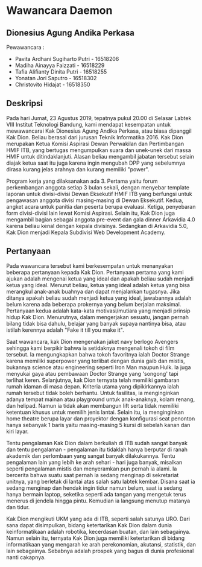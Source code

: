 # Wawancara Daemon

## Dionesius Agung Andika Perkasa

Pewawancara :

- Pavita Ardhani Sugiharto Putri - 16518206
- Madiha Ainayya Faizzati - 16518229
- Tafia Alifianty Dinita Putri - 16518255
- Yonatan Jori Saputro - 16518302
- Christovito Hidajat - 16518350

## Deskripsi
Pada hari Jumat, 23 Agustus 2019, tepatnya pukul 20.00 di Selasar Labtek VIII Institut Teknologi Bandung, kami mendapat kesempatan untuk mewawancarai Kak Dionesius Agung Andika Perkasa, atau biasa dipanggil Kak Dion. Beliau berasal dari jurusan Teknik Informatika 2016. Kak Dion merupakan Ketua Komisi Aspirasi Dewan Perwakilan dan Pertimbangan HMIF ITB, yang bertugas mengumpulkan suara dan unek-unek dari massa HMIF untuk ditindaklanjuti. Alasan beliau mengambil jabatan tersebut selain diajak ketua saat itu juga karena ingin mengubah DPP yang sebelumnya dirasa kurang jelas arahnya dan kurang memiliki "power". 

Program kerja yang dilaksanakan ada 3. Pertama yaitu forum perkembangan anggota setiap 3 bulan sekali, dengan menyebar template laporan untuk divisi-divisi Dewan Eksekutif HMIF ITB yang berfungsi untuk pengawasan anggota divisi masing-masing di Dewan Eksekutif. Kedua, angket acara untuk panitia dan peserta berupa evaluasi. Ketiga, penyebaran form divisi-divisi lain lewat Komisi Aspirasi.
Selain itu, Kak Dion juga mengambil bagian sebagai anggota pre-event dan gala dinner Arkavidia 4.0 karena beliau kenal dengan kepala divisinya. Sedangkan di Arkavidia 5.0, Kak Dion menjadi Kepala Subdivisi Web Development Academy.

## Pertanyaan
Pada wawancara tersebut kami berkesempatan untuk menanyakan beberapa pertanyaan kepada Kak Dion. Pertanyaan pertama yang kami ajukan adalah mengenai ketua yang ideal dan apakah beliau sudah menjadi ketua yang ideal. Menurut beliau, ketua yang ideal adalah ketua yang bisa merangkul anak-anak buahnya dan dapat menjalankan tugasnya. Jika ditanya apakah beliau sudah menjadi ketua yang ideal, jawabannya adalah belum karena ada beberapa prokernya yang belum berjalan maksimal. Pertanyaan kedua adalah kata-kata motivasi/mutiara yang menjadi prinsip hidup Kak Dion. Menurutnya, dalam mengerjakan sesuatu, jangan pernah bilang tidak bisa dahulu, belajar yang banyak supaya nantinya bisa, atau istilah kerennya adalah "Fake it till you make it".

Saat wawancara, kak Dion mengenakan jaket navy berlogo Avengers sehingga kami berpikir bahwa ia setidaknya mengenali tokoh di film tersebut. Ia mengungkapkan bahwa tokoh favoritnya ialah Doctor Strange karena memiliki superpower yang terlibat dengan dunia gaib dan mistis, bukannya science atau engineering seperti Iron Man maupun Hulk. Ia juga menyukai gaya atau pembawaan Doctor Strange yang 'songong' tapi terlihat keren. Selanjutnya, kak Dion ternyata telah memiliki gambaran rumah idaman di masa depan. Kriteria utama yang dipikirkannya ialah rumah tersebut tidak boleh berhantu. Untuk fasilitas, ia menginginkan adanya tempat mainan atau playground untuk anak-anaknya, kolam renang, dan helipad. Namun ia tidak akan membangun lift serta tidak memiliki ketentuan khusus untuk memilih jenis lantai. Selain itu, ia menginginkan home theatre berupa layar dan proyektor dengan konfigurasi seat penonton hanya sebanyak 1 baris yaitu masing-masing 5 kursi di sebelah kanan dan kiri layar.

Tentu pengalaman Kak Dion dalam berkuliah di ITB sudah sangat banyak dan tentu pengalaman - pengalaman itu tidaklah hanya berputar di ranah akademik dan perlombaan yang sangat banyak dilakukannya. Tentu pengalaman lain yang lebih ke arah sehari - hari juga banyak, misalkan seperti pengalaman mistis dan menyeramkan pun pernah ia alami. Ia bercerita bahwa suatu saat pernah ia sedang menginap di sekretariat unitnya, yang berletak di lantai atas salah satu labtek kembar. Disana saat ia sedang menginap dan hendak ingin tidur namun belum, saat ia sedang hanya bermain laptop, seketika seperti ada tangan yang mengetuk terus menerus di jendela hingga pintu. Kemudian ia langsung menutup matanya dan tidur.

Kak Dion mengikuti UKM yang ada di ITB, seperti salah satunya URO. Dari sana dapat disimpulkan, bidang ketertarikan Kak Dion dalam dunia keinformatikaan adalah robotika, kecerdasan buatan, dan lain sebagainya. Namun selain itu, ternyata Kak Dion juga memiliki ketertarikan di bidang informatikaan yang mengarah ke arah perekonomian, akutansi, statistik, dan lain sebagainya. Sebabnya adalah prospek yang bagus di dunia profesional nanti cakapnya.
